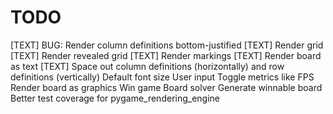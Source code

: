 # TODO
[TEXT] BUG: Render column definitions bottom-justified
[TEXT] Render grid
[TEXT] Render revealed grid
[TEXT] Render markings
[TEXT] Render board as text
[TEXT] Space out column definitions (horizontally) and row definitions (vertically)
Default font size
User input
Toggle metrics like FPS
Render board as graphics
Win game
Board solver
Generate winnable board
Better test coverage for pygame_rendering_engine